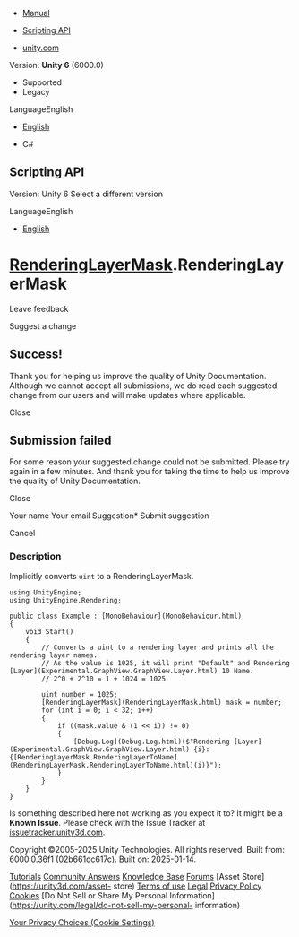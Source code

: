 [ ]()

  * [Manual](../Manual/index.html)
  * [Scripting API](../ScriptReference/index.html)

  * [unity.com](https://unity.com/)

Version: **Unity 6** (6000.0)

  * Supported
  * Legacy

LanguageEnglish

  * [English]()

  * C#

[ ](https://docs.unity3d.com)

## Scripting API

Version: Unity 6 Select a different version

LanguageEnglish

  * [English]()

#  [RenderingLayerMask](RenderingLayerMask.html).RenderingLayerMask

Leave feedback

Suggest a change

## Success!

Thank you for helping us improve the quality of Unity Documentation. Although
we cannot accept all submissions, we do read each suggested change from our
users and will make updates where applicable.

Close

## Submission failed

For some reason your suggested change could not be submitted. Please <a>try
again</a> in a few minutes. And thank you for taking the time to help us
improve the quality of Unity Documentation.

Close

Your name Your email Suggestion* Submit suggestion

Cancel

[ ]()

### Description

Implicitly converts `uint` to a RenderingLayerMask.

    
    
    using UnityEngine;
    using UnityEngine.Rendering;  
      
    public class Example : [MonoBehaviour](MonoBehaviour.html)
    {
        void Start()
        {
            // Converts a uint to a rendering layer and prints all the rendering layer names.
            // As the value is 1025, it will print "Default" and Rendering [Layer](Experimental.GraphView.GraphView.Layer.html) 10 Name.
            // 2^0 + 2^10 = 1 + 1024 = 1025  
      
            uint number = 1025;
            [RenderingLayerMask](RenderingLayerMask.html) mask = number;
            for (int i = 0; i < 32; i++)
            {
                if ((mask.value & (1 << i)) != 0)
                {
                    [Debug.Log](Debug.Log.html)($"Rendering [Layer](Experimental.GraphView.GraphView.Layer.html) {i}: {[RenderingLayerMask.RenderingLayerToName](RenderingLayerMask.RenderingLayerToName.html)(i)}");
                }
            }
        }
    }

Is something described here not working as you expect it to? It might be a
**Known Issue**. Please check with the Issue Tracker at
[issuetracker.unity3d.com](https://issuetracker.unity3d.com).

Copyright ©2005-2025 Unity Technologies. All rights reserved. Built from:
6000.0.36f1 (02b661dc617c). Built on: 2025-01-14.

[Tutorials](https://unity3d.com/learn) [Community
Answers](https://answers.unity3d.com) [Knowledge
Base](https://support.unity3d.com/hc/en-us)
[Forums](https://forum.unity3d.com) [Asset Store](https://unity3d.com/asset-
store) [Terms of use](https://docs.unity3d.com/Manual/TermsOfUse.html)
[Legal](https://unity.com/legal) [Privacy
Policy](https://unity.com/legal/privacy-policy)
[Cookies](https://unity.com/legal/cookie-policy) [Do Not Sell or Share My
Personal Information](https://unity.com/legal/do-not-sell-my-personal-
information)

[Your Privacy Choices (Cookie Settings)](javascript:void\(0\);)

